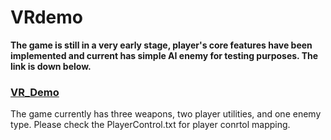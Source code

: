 # VRdemo
**The game is still in a very early stage, player's core features have been implemented and current has simple AI enemy for testing purposes. The link is down below.**
### **[VR_Demo](https://drive.google.com/drive/folders/1BCVE_zwTb-LCiyo8-XzKHLrdnMQhq45U?usp=sharing)**
The game currently has three weapons, two player utilities, and one enemy type. Please check the PlayerControl.txt for player conrtol mapping. 


